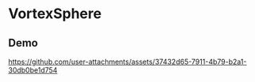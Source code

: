 # VortexSphere

## Demo


https://github.com/user-attachments/assets/37432d65-7911-4b79-b2a1-30db0be1d754



